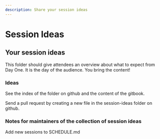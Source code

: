 ```yaml
---
description: Share your session ideas
---
```


# Session Ideas

## Your session ideas

This folder should give attendees an overview about what to expect from Day One. It is the day of the audience. You bring the content!

### Ideas

See the index of the folder on github and the content of the gitbook.

Send a pull request by creating a new file in the session-ideas folder on github.

### Notes for maintainers of the collection of session ideas

Add new sessions to SCHEDULE.md

